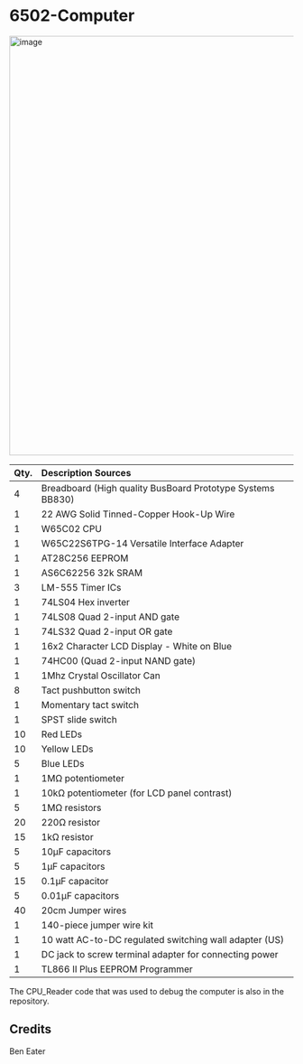 # 6502-Computer
<img width="743" alt="image" src="https://user-images.githubusercontent.com/46638829/181072404-f3eaf8e8-fa3e-4303-97dd-23bb80a4aba0.png">

| Qty. | Description Sources |
|:--|:--|
| 4 | Breadboard (High quality BusBoard Prototype Systems BB830) |
| 1 | 22 AWG Solid Tinned-Copper Hook-Up Wire |
| 1 | W65C02 CPU |
| 1 | W65C22S6TPG-14 Versatile Interface Adapter | 
| 1 | AT28C256 EEPROM |
| 1 | AS6C62256 32k SRAM |
| 3 | LM-555 Timer ICs |
| 1 | 74LS04 Hex inverter |
| 1 | 74LS08 Quad 2-input AND gate |
| 1 | 74LS32 Quad 2-input OR gate |
| 1 | 16x2 Character LCD Display - White on Blue |
| 1 | 74HC00 (Quad 2-input NAND gate) |
| 1 | 1Mhz Crystal Oscillator Can |
| 8 | Tact pushbutton switch |
| 1 | Momentary tact switch |
| 1 | SPST slide switch |
| 10 | Red LEDs |
| 10 | Yellow LEDs |
| 5 | Blue LEDs | 
| 1 | 1MΩ potentiometer |
| 1 | 10kΩ potentiometer (for LCD panel contrast) | 
| 5 | 1MΩ resistors |
| 20 | 220Ω resistor | 
| 15 | 1kΩ resistor |
| 5 | 10µF capacitors |
| 5 | 1µF capacitors |
| 15 | 0.1µF capacitor |
| 5 | 0.01µF capacitors |
| 40 | 20cm Jumper wires |
| 1 | 140-piece jumper wire kit |
| 1 | 10 watt AC-to-DC regulated switching wall adapter (US) |
| 1 | DC jack to screw terminal adapter for connecting power |
| 1 | TL866 II Plus EEPROM Programmer | 

The CPU_Reader code that was used to debug the computer is also in the repository.

## Credits
Ben Eater
